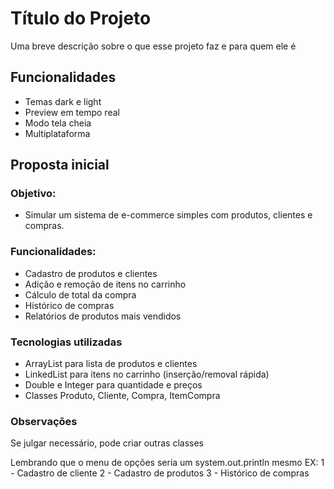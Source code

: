 
# Título do Projeto

Uma breve descrição sobre o que esse projeto faz e para quem ele é


## Funcionalidades

- Temas dark e light
- Preview em tempo real
- Modo tela cheia
- Multiplataforma


## Proposta inicial

### Objetivo:
- Simular um sistema de e-commerce simples com produtos, clientes e compras.

### Funcionalidades:
- Cadastro de produtos e clientes
- Adição e remoção de itens no carrinho
- Cálculo de total da compra
- Histórico de compras
- Relatórios de produtos mais vendidos

### Tecnologias utilizadas
- ArrayList para lista de produtos e clientes
- LinkedList para itens no carrinho (inserção/removal rápida)
- Double e Integer para quantidade e preços
- Classes Produto, Cliente, Compra, ItemCompra


### Observações
Se julgar necessário, pode criar outras classes

Lembrando que o menu de opções seria um system.out.println mesmo 
EX:
1 - Cadastro de cliente
2 - Cadastro de produtos
3 - Histórico de compras
